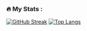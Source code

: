 ### :fire: My Stats :
[![GitHub Streak](http://github-readme-streak-stats.herokuapp.com?user=sim0n89&theme=dark&background=000000)](https://git.io/streak-stats)
[![Top Langs](https://github-readme-stats.vercel.app/api/top-langs/?username=sim0n89&layout=compact&theme=vision-friendly-dark)](https://github.com/anuraghazra/github-readme-stats)
